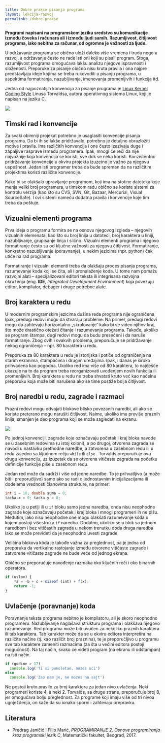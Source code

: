 ```yaml
---
title: Dobre prakse pisanja programa
layout: lekcija-razvoj
permalink: /dobre-prakse
---
```


**Programi napisani na programskom jeziku sredstvo su komunikacije između čoveka i računara ali i između ljudi samih. Razumljivost, čitljivost programa, iako nebitna za računar, od ogromne je važnosti za ljude.**

U održavanje programa se obično uloži daleko više vremena i truda nego u razvoj, a održavanje često ne rade isti oni koji su pisali program. Stoga, razumljivost programa omogućava lakšu analizu njegove ispravnosti i složenosti. Preporuke za pisanje obično nisu kruta pravila i ona najpre predstavljaju ideje kojima se treba rukovoditi u pisanju programa, u aspektima formatiranja, nazubljivanja, imenovanja promenljivih i funkcija itd.

Jedna od najpoznatijih konvencija za pisanje programa je [Linux Kernel Coding Style](https://www.kernel.org/doc/html/v4.10/process/coding-style.html) Linusa Torvaldsa, autora operativnog sistema Linux, koji je napisan na jeziku C.

![](https://finland.fi/wp-content/uploads/2015/05/3195-torvalds-jpg.jpg)

## Timski rad i konvencije

Za svaki obimniji projekat potrebno je usaglasiti konvencije pisanja programa. Da bi ih se lakše pridržavalo, potrebno je detaljno obrazložiti motive i pravila. Ima različitih konvencija i one često izazivaju duge i zapaljive rasprave između programera. Ipak, mnogi će reći da nije najvažnije koja konvencija se koristi, sve dok se neka koristi. Konzistentno pridržavanje konvencije u okviru projekta izuzetno je važno za njegovu uspešnost. Jedan isti programer treba da bude spreman da na različitim projektima koristi različite konvencije.

Kako bi se olakšalo upravljanje programom, koji ima na stotine datoteka koje menja veliki broj programera, u timskom radu obično se koriste sistemi za kontrolu verzija (kao što su CVS, SVN, Git, Bazaar, Mercurial, Visual SourceSafe). I ovi sistemi nameću dodatna pravila i konvencije koje tim treba da poštuje.

## Vizualni elementi programa

Prva ideja o programu formira se na osnovu njegovog izgleda – njegovih vizualnih elemenata, kao što su broj linija u datoteci, broj karaktera u liniji, nazubljivanje, grupisanje linija i slično. Vizualni elementi programa i njegovo formatiranje često su od ključne važnosti za njegovu čitljivost. Formatiranje, konkretno nazubljivanje (poravnanje), u nekim jezicima (npr. python) čak utiče na rad programa.

Formatiranje i vizualni elementi treba da olakšaju proces pisanja programa, razumevanje koda koji se čita, ali i pronalaženje koda. U tome nam pomažu razvojni alati – specijalizovani editori teksta ili integrisana razvojna okruženja (eng. **IDE**, *Integrated Development Environment*) koja povezuju editor, kompilator, debager i druge potrebne alate.

## Broj karaktera u redu

U modernim programskim jezicima dužina reda programa nije ograničena. Ipak, predugi redovi mogu da stvaraju probleme. Na primer, predugi redovi mogu da zahtevaju horizontalno „skrolovanje“ kako bi se video njihov kraj, što može drastično otežati čitanje i razumevanje programa. Takođe, ukoliko se program štampa, dugi redovi mogu da budu presečeni i da naruše formatiranje. Zbog ovih i ovakvih problema, preporučuje se pridržavanje nekog ograničenja – npr. 80 karaktera u redu.

Preporuka za 80 karaktera u redu je istorijska i potiče od ograničenja na starim ekranima, štampačima i drugim uređajima. Ipak, i danas je široko prihvaćena kao pogodna. Ukoliko red ima više od 80 karaktera, to najčešće ukazuje na to da program treba reorganizovati uvođenjem novih funkcija ili promenljivih. Broj karaktera u redu ne treba shvatati kruto već kao načelnu preporuku koja može biti narušena ako se time postiže bolja čitljivost.

## Broj naredbi u redu, zagrade i razmaci

Prazni redovi mogu odvajati blokove blisko povezanih naredbi, ali ako se koriste preterano mogu narušiti čitljivost. Naime, ukoliko ima previše praznih linija, smanjen je deo programa koji se može sagledati na ekranu.

![](https://i2.wp.com/www.fatosmorina.com/wp-content/uploads/2017/04/coding-style.jpg)

Po jednoj konvenciji, zagrade koje označavaju početak i kraj bloka navode se u zasebnim redovima (u istoj
koloni), a po drugoj, otvorena zagrada se navodi u nastavku prethodne naredbe, a zatvorena u zasebnom redu
ili u redu zajedno sa ključnom rečju `while` ili `else` . Torvalds preporučuje ovu drugu konvenciju, uz izuzetak da se otvorena vitičasta zagrada na početku definicije funkcije piše u zasebnom redu.

Jedan red može da sadrži i više od jedne naredbe. To je prihvatljivo (a može biti i preporučljivo) samo ako se radi o jednostavnim inicijalizacijama ili dodelama vrednosti članovima strukture, na primer:

```c
int i = 10; double suma = 0;
tacka.x = 0; tacka.y = 0;
```

Ukoliko je u petlji ili u `if` bloku samo jedna naredba, onda nisu neophodne zagrade koje označavaju početak i kraj bloka i mnogi programeri ih ne pišu. Međutim, iako nisu neophodne one mogu olakšati razumevanje kôda u kojem postoji višestruka `if` naredba. Dodatno, ukoliko se u blok sa jednom naredbom i bez vitičastih zagrada u nekom trenutku doda druga naredba lako se može prevideti da je neophodno uvesti zagrade.

Veličina blokova kôda je takođe važna za preglednost, pa je jedna od preporuka da vertikalno rastojanje između otvorene vitičaste zagrade i zatvorene vitičaste zagrade ne bude veće od jednog ekrana.

Obično se preporučuje navođenje razmaka oko ključnih reči i oko binarnih operatora.

```js
if (uslov) {
    *a = -b + c + sizeof (int) + f(x);
    return -1;
}
```

## Uvlačenje (poravnanje) koda

Poravnanje teksta programa nebitno je kompilatoru, ali je skoro neophodno programeru. Nazubljivanje naglašava strukturu programa i olakšava njegovo razumevanje. Red programa može biti uvučen za nekoliko praznih karaktera ili tab karaktera. Tab karakter može da se u okviru editora interpretira na različite načine (tj. kao različit broj praznina), te je preporučljivo u programu sve tab karaktere zameniti razmacima (za šta u većini editora postoji mogućnost). Na taj način, svako će videti program (na ekranu ili odštampan) na isti način.

```js
if (godine > 17)
  console.log('Ti si punoletan, mozes uci')
else
  console.log('Zao nam je, ne mozes na sajt')
```

Ne postoji kruto pravilo za broj karaktera za jedan nivo uvlačenja. Neki programeri koriste 4, a neki 2. Torvalds, sa druge strane, preporučuje broj 8, jer omogućava bolju preglednost. Za programe koji imaju više od tri nivoa ugnježdenja, on kaže da su ionako sporni i zahtevaju prepravku.

## Literatura

- Predrag Janičić i Filip Marić, *PROGRAMIRANJE 2, Osnove programiranja kroz programski jezik C*, Matematički fakultet, Beograd, 2017.
